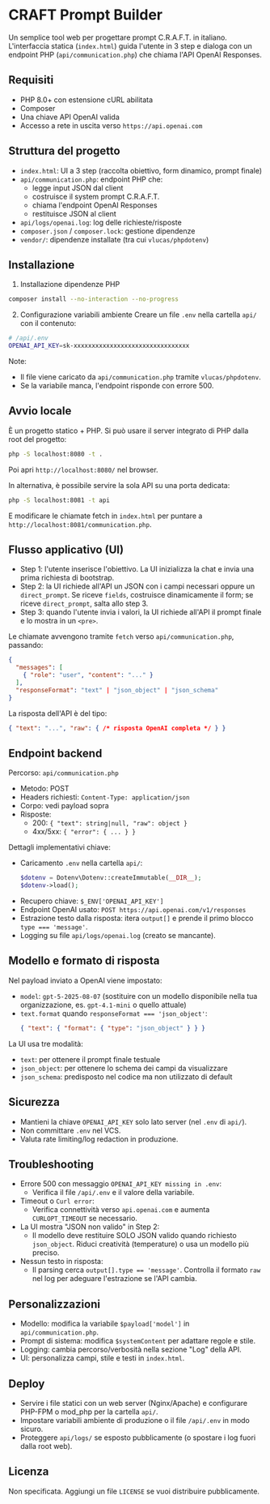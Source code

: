 # CRAFT Prompt Builder

Un semplice tool web per progettare prompt C.R.A.F.T. in italiano. L'interfaccia statica (`index.html`) guida l'utente in 3 step e dialoga con un endpoint PHP (`api/communication.php`) che chiama l'API OpenAI Responses.

## Requisiti
- PHP 8.0+ con estensione cURL abilitata
- Composer
- Una chiave API OpenAI valida
- Accesso a rete in uscita verso `https://api.openai.com`

## Struttura del progetto
- `index.html`: UI a 3 step (raccolta obiettivo, form dinamico, prompt finale)
- `api/communication.php`: endpoint PHP che:
  - legge input JSON dal client
  - costruisce il system prompt C.R.A.F.T.
  - chiama l'endpoint OpenAI Responses
  - restituisce JSON al client
- `api/logs/openai.log`: log delle richieste/risposte
- `composer.json` / `composer.lock`: gestione dipendenze
- `vendor/`: dipendenze installate (tra cui `vlucas/phpdotenv`)

## Installazione
1) Installazione dipendenze PHP
```bash
composer install --no-interaction --no-progress
```

2) Configurazione variabili ambiente
Creare un file `.env` nella cartella `api/` con il contenuto:
```bash
# /api/.env
OPENAI_API_KEY=sk-xxxxxxxxxxxxxxxxxxxxxxxxxxxxxxxx
```

Note:
- Il file viene caricato da `api/communication.php` tramite `vlucas/phpdotenv`.
- Se la variabile manca, l'endpoint risponde con errore 500.

## Avvio locale
È un progetto statico + PHP. Si può usare il server integrato di PHP dalla root del progetto:
```bash
php -S localhost:8080 -t .
```
Poi apri `http://localhost:8080/` nel browser.

In alternativa, è possibile servire la sola API su una porta dedicata:
```bash
php -S localhost:8081 -t api
```
E modificare le chiamate fetch in `index.html` per puntare a `http://localhost:8081/communication.php`.

## Flusso applicativo (UI)
- Step 1: l'utente inserisce l'obiettivo. La UI inizializza la chat e invia una prima richiesta di bootstrap.
- Step 2: la UI richiede all'API un JSON con i campi necessari oppure un `direct_prompt`. Se riceve `fields`, costruisce dinamicamente il form; se riceve `direct_prompt`, salta allo step 3.
- Step 3: quando l'utente invia i valori, la UI richiede all'API il prompt finale e lo mostra in un `<pre>`.

Le chiamate avvengono tramite `fetch` verso `api/communication.php`, passando:
```json
{
  "messages": [
    { "role": "user", "content": "..." }
  ],
  "responseFormat": "text" | "json_object" | "json_schema"
}
```
La risposta dell'API è del tipo:
```json
{ "text": "...", "raw": { /* risposta OpenAI completa */ } }
```

## Endpoint backend
Percorso: `api/communication.php`
- Metodo: POST
- Headers richiesti: `Content-Type: application/json`
- Corpo: vedi payload sopra
- Risposte:
  - 200: `{ "text": string|null, "raw": object }`
  - 4xx/5xx: `{ "error": { ... } }`

Dettagli implementativi chiave:
- Caricamento `.env` nella cartella `api/`:
  ```php
  $dotenv = Dotenv\Dotenv::createImmutable(__DIR__);
  $dotenv->load();
  ```
- Recupero chiave: `$_ENV['OPENAI_API_KEY']`
- Endpoint OpenAI usato: `POST https://api.openai.com/v1/responses`
- Estrazione testo dalla risposta: itera `output[]` e prende il primo blocco `type === 'message'`.
- Logging su file `api/logs/openai.log` (creato se mancante).

## Modello e formato di risposta
Nel payload inviato a OpenAI viene impostato:
- `model`: `gpt-5-2025-08-07` (sostituire con un modello disponibile nella tua organizzazione, es. `gpt-4.1-mini` o quello attuale)
- `text.format` quando `responseFormat === 'json_object'`:
  ```json
  { "text": { "format": { "type": "json_object" } } }
  ```

La UI usa tre modalità:
- `text`: per ottenere il prompt finale testuale
- `json_object`: per ottenere lo schema dei campi da visualizzare
- `json_schema`: predisposto nel codice ma non utilizzato di default

## Sicurezza
- Mantieni la chiave `OPENAI_API_KEY` solo lato server (nel `.env` di `api/`).
- Non committare `.env` nel VCS.
- Valuta rate limiting/log redaction in produzione.

## Troubleshooting
- Errore 500 con messaggio `OPENAI_API_KEY missing in .env`:
  - Verifica il file `/api/.env` e il valore della variabile.
- Timeout o `Curl error`:
  - Verifica connettività verso `api.openai.com` e aumenta `CURLOPT_TIMEOUT` se necessario.
- La UI mostra "JSON non valido" in Step 2:
  - Il modello deve restituire SOLO JSON valido quando richiesto `json_object`. Riduci creatività (temperature) o usa un modello più preciso.
- Nessun testo in risposta:
  - Il parsing cerca `output[].type == 'message'`. Controlla il formato `raw` nel log per adeguare l'estrazione se l'API cambia.

## Personalizzazioni
- Modello: modifica la variabile `$payload['model']` in `api/communication.php`.
- Prompt di sistema: modifica `$systemContent` per adattare regole e stile.
- Logging: cambia percorso/verbosità nella sezione "Log" della API.
- UI: personalizza campi, stile e testi in `index.html`.

## Deploy
- Servire i file statici con un web server (Nginx/Apache) e configurare PHP-FPM o mod_php per la cartella `api/`.
- Impostare variabili ambiente di produzione o il file `/api/.env` in modo sicuro.
- Proteggere `api/logs/` se esposto pubblicamente (o spostare i log fuori dalla root web).

## Licenza
Non specificata. Aggiungi un file `LICENSE` se vuoi distribuire pubblicamente.
